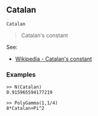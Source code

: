 ## Catalan 

```
Catalan
```

> Catalan's constant

See:
* [Wikipedia - Catalan's constant](http://en.wikipedia.org/wiki/Catalan%27s_constant)

### Examples

```
>> N(Catalan)
0.915965594177219

>> PolyGamma(1,1/4)
8*Catalan+Pi^2
```